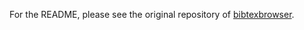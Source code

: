 For the README, please see the original repository of [bibtexbrowser](https://github.com/monperrus/bibtexbrowser).
